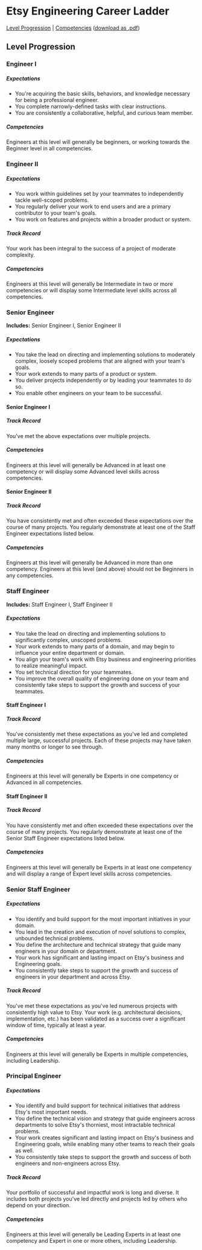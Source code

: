 # Etsy Engineering Career Ladder

[Level Progression](index.md) | [Competencies](competencies.md)
\([download as .pdf](Etsy_Engineering_Career_Ladder.pdf)\)

## Level Progression

### Engineer I

##### Expectations

- You're acquiring the basic skills, behaviors, and knowledge necessary for being a professional engineer.
- You complete narrowly-defined tasks with clear instructions.
- You are consistently a collaborative, helpful, and curious team member.

##### Competencies

Engineers at this level will generally be beginners, or working towards the Beginner level in all competencies.


### Engineer II

##### Expectations

- You work within guidelines set by your teammates to independently tackle well-scoped problems.
- You regularly deliver your work to end users and are a primary contributor to your team's goals.
- You work on features and projects within a broader product or system.

##### Track Record

Your work has been integral to the success of a project of moderate complexity.

##### Competencies

Engineers at this level will generally be Intermediate in two or more competencies or will display some Intermediate level skills across all competencies.


### Senior Engineer

**Includes:** Senior Engineer I, Senior Engineer II

##### Expectations

- You take the lead on directing and implementing solutions to moderately complex, loosely scoped problems that are aligned with your team's goals.
- Your work extends to many parts of a product or system.
- You deliver projects independently or by leading your teammates to do so.
- You enable other engineers on your team to be successful.

#### Senior Engineer I

##### Track Record

You've met the above expectations over multiple projects.

##### Competencies

Engineers at this level will generally be Advanced in at least one competency or will display some Advanced level skills across competencies.

#### Senior Engineer II

##### Track Record

You have consistently met and often exceeded these expectations over the course of many projects. You regularly demonstrate at least one of the Staff Engineer expectations listed below.

##### Competencies

Engineers at this level will generally be Advanced in more than one competency. Engineers at this level (and above) should not be Beginners in any competencies.


### Staff Engineer

**Includes:** Staff Engineer I, Staff Engineer II

##### Expectations

- You take the lead on directing and implementing solutions to significantly complex, unscoped problems.
- Your work extends to many parts of a domain, and may begin to influence your entire department or domain.
- You align your team's work with Etsy business and engineering priorities to realize meaningful impact.
- You set technical direction for your teammates.
- You improve the overall quality of engineering done on your team and consistently take steps to support the growth and success of your teammates.

#### Staff Engineer I

##### Track Record

You've consistently met these expectations as you've led and completed multiple large, successful projects. Each of these projects may have taken many months or longer to see through.

##### Competencies

Engineers at this level will generally be Experts in one competency or Advanced in all competencies.

#### Staff Engineer II

##### Track Record

You have consistently met and often exceeded these expectations over the course of many projects. You regularly demonstrate at least one of the Senior Staff Engineer expectations listed below.

##### Competencies

Engineers at this level will generally be Experts in at least one competency and will display a range of Expert level skills across competencies.


### Senior Staff Engineer

##### Expectations

- You identify and build support for the most important initiatives in your domain.
- You lead in the creation and execution of novel solutions to complex, unbounded technical problems.
- You define the architecture and technical strategy that guide many engineers in your domain or department.
- Your work has significant and lasting impact on Etsy's business and Engineering goals.
- You consistently take steps to support the growth and success of engineers in your department and across Etsy.

##### Track Record

You've met these expectations as you've led numerous projects with consistently high value to Etsy. Your work (e.g. architectural decisions, implementation, etc.) has been validated as a success over a significant window of time, typically at least a year.

##### Competencies

Engineers at this level will generally be Experts in multiple competencies, including Leadership.


### Principal Engineer

##### Expectations

- You identify and build support for technical initiatives that address Etsy's most important needs.
- You define the technical vision and strategy that guide engineers across departments to solve Etsy's thorniest, most intractable technical problems.
- Your work creates significant and lasting impact on Etsy's business and Engineering goals, while enabling many other teams to reach their goals as well.
- You consistently take steps to support the growth and success of both engineers and non-engineers across Etsy.

##### Track Record

Your portfolio of successful and impactful work is long and diverse. It includes both projects you've led directly and projects led by others who depend on your direction.

##### Competencies

Engineers at this level will generally be Leading Experts in at least one competency and Expert in one or more others, including Leadership.
